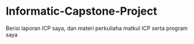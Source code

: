 # Informatic-Capstone-Project
Berisi laporan ICP saya, dan materi perkuliaha matkul ICP serta program saya
